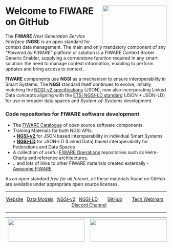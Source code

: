 
<h1>
  <a href="https://www.fiware.org">
    <img align="right" width="200" height="120" src="https://www.fiware.org/wp-content/uploads/Thumb_FIWARE.png"/>
  </a>
  Welcome to FIWARE on GitHub
</h1>

  <p>
   The <b>FIWARE</b> <i>Next Generation Service Interface</i> (<b>NGSI</b>) is an open standard for context data management.  The main and only mandatory 
   component of any <i>“Powered by FIWARE”</i> platform or solution is a FIWARE Context Broker Generic Enabler, supplying a cornerstone 
   function required in any smart solution: the need to manage context information, enabling to perform updates and bring access to context.
  </p>
  <p>
   <b>FIWARE</b> components use <b>NGSI</b> as a mechanism to ensure interoperability in Smart Systems. The <b>NGSI</b> standard itself continues 
   to evolve, initially matching the <a href="http://fiware.github.io/specifications/ngsiv2/stable/">NGSI-v2 specifications</a> (JSON), now also 
   incorporating Linked Data concepts aligning with the <a href="https://www.etsi.org/deliver/etsi_gs/CIM/001_099/009/01.06.01_60/gs_CIM009v010601p.pdf">
   ETSI NGSI-LD standard</a> (JSON + JSON-LD) for use in broader data spaces and <i>System-of-Systems</i> development.
  </p>
 
  
 <h3>Code repositories for FIWARE software development</h3>
  <ul>
      <li>The <a href="https://github.com/FIWARE/Catalogue/">FIWARE Catalogue</a> of open source software components.</li>
      <li>Training Materials for both NGSI APIs:<br>
        &#8226; <b>  
          <a href="https://github.com/FIWARE/tutorials.NGSI-v2">
            NGSI-v2
          </a></b> for JSON based interoperability  in individual Smart Systems
        <br>
        &#8226; <b><a href="https://github.com/FIWARE/tutorials.NGSI-LD">NGSI-LD</a></b> for JSON-LD (Linked Data) based interoperability for Federations and Data Spaces
      </li>
      <li>A collection of useful <a href="https://github.com/FIWARE/Operations/">FIWARE Operations</a> repositories such as Helm-Charts and reference architectures.</li>
      <li>.. and lots of links to other FIWARE materials created externally - <a href="https://github.com/FIWARE/Awesome/">Awesome FIWARE</a></li>
    </ul>

 <p>
    As an open standard <i>free for all forever</i>, all these materials found on GitHub are available under appropriate open source licenses.
  </p>

<hr/>
<p align="center">
  <a href="https://www.fiware.org/catalogue/">Website</a>
  &nbsp;
  <a href="https://www.fiware.org/smart-data-models/">Data Models</a>
  &nbsp;
  <a href="https://fiware-tutorials.readthedocs.io/en/latest/">NGSI-v2</a>
  &nbsp;
  <a href="https://ngsi-ld-tutorials.readthedocs.io/en/latest/">NGSI-LD</a>
  &nbsp; <img width="15px" src="https://cdn.jsdelivr.net/npm/simple-icons@v3/icons/github.svg" />
  <a href="https://github.com/FIWARE">GitHub</a>
  &nbsp; <img width="15px" src="https://cdn.jsdelivr.net/npm/simple-icons@v3/icons/youtube.svg" />
  <a href="https://www.fiware.org/community/webinars/">Tech Webinars</a>
  &nbsp; <img width="15px" src="https://cdn.jsdelivr.net/npm/simple-icons@v3/icons/discord.svg" />
  <a href="https://discord.gg/ZWvTUfepHr">Discord Channel</a>
</p>

<div align="center">
<hr/>
  
| <a href="https://www.fiware.org/global-summit/"><img src="https://fiware.github.io//catalogue/img/Summit24.png" width="240" height="70" /></a> | <a href="https://www.eventbrite.de/e/fiware-tech-training-naples-tickets-920143322447"><img src="https://fiware.github.io//catalogue/img/Training24.png" width="240" height="70" /></a> |
| --- | --- |

</div>



